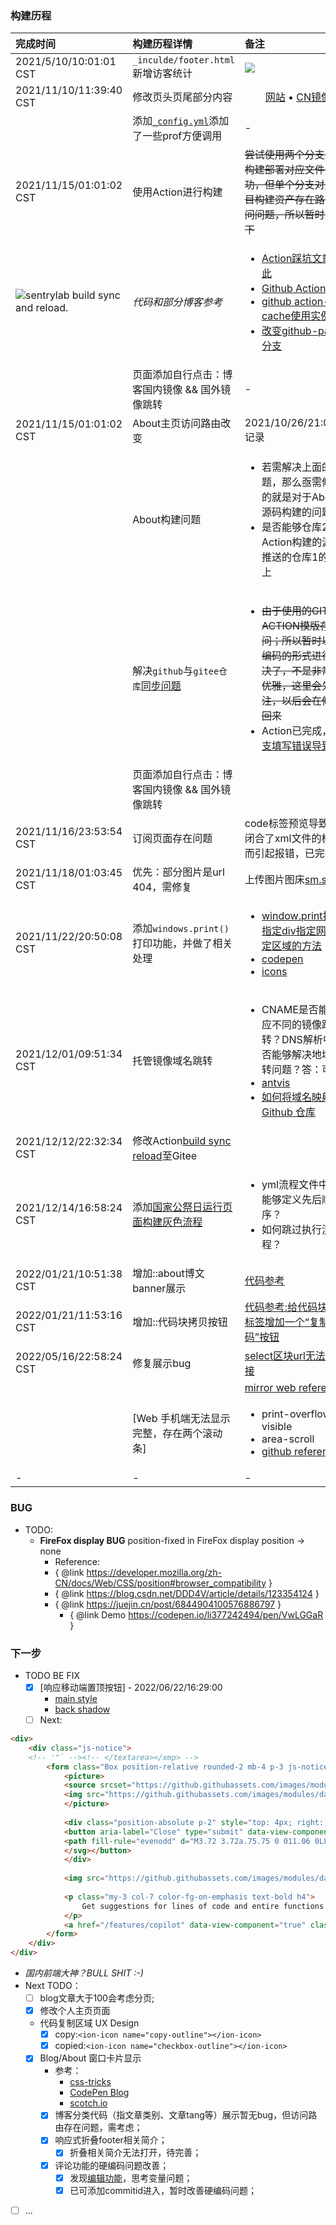 ### 构建历程

| 完成时间 | 构建历程详情 | 备注 |
| :--- | :--- | :--- |
| 2021/5/10/10:01:01 CST | `_inculde/footer.html`新增访客统计 | ![](https://profile-counter.glitch.me/bin4xin.github.io/count.svg) |
| 2021/11/10/11:39:40 CST | 修改页头页尾部分内容 | <center><a href="https://bin4xin.github.io/">网站</a>  •  <a href="https://bin4xin.gitee.io/">CN镜像</a></center> |
|  | 添加[`_config.yml`](https://github.com/Bin4xin/bin4xin.github.io/blob/main/_config.yml)添加了一些prof方便调用 | - |
| 2021/11/15/01:01:02 CST | 使用Action进行构建 | <del>尝试使用两个分支进行构建部署对应文件夹成功，但单个分支对应项目构建资产存在路由访问问题，所以暂时先放下</del> |
| ![sentrylab build sync and reload.](https://github.com/Bin4xin/bin4xin.github.io/workflows/sentrylab%20build%20sync%20and%20reload./badge.svg) | <em>代码和部分博客参考</em> | <ul><li>[Action踩坑文章在此](https://bin4xin.github.io/event/2021/Jekyll-site-routers-and-config/)</li> <li> [Github Actions总结](https://jasonkayzk.github.io/2020/08/28/Github-Actions%E6%80%BB%E7%BB%93/)</li> <li>[github action-cache使用实例](https://raw.githubusercontent.com/ustclug/website/master/.github/workflows/build.yml)</li> <li>[改变github-page分支](https://stackoverflow.com/questions/14040754/deleting-remote-master-branch-refused-due-to-being-the-current-branch)</li></ul> |
|  | 页面添加自行点击：博客国内镜像 && 国外镜像跳转 | - |
| 2021/11/15/01:01:02 CST | About主页访问路由改变 | 2021/10/26/21:04:22记录 |
|  | About构建问题 | <ul><li>若需解决上面的问题，那么亟需修改的就是对于About的源码构建的问题</li><li>是否能够仓库2 Action构建的源码推送的仓库1的分支上</li></ul>|
|  | 解决`github`与`gitee仓库`[同步问题](https://github.com/Bin4xin/bin4xin.github.io/blob/main/.github/workflows/deploy.yml) | <ul><li><del>由于使用的GITEE ACTION模版存在疑问；所以暂时以硬编码的形式进行解决了，不是非常的优雅，这里会先标注，以后会在修改回来</del></li><li>Action已完成，[分支填写错误导致](https://github.com/Bin4xin/bin4xin.github.io/blob/main/.github/workflows/deploy.yml#L80)</li></ul> |
|  | 页面添加自行点击：博客国内镜像 && 国外镜像跳转 |  |
| 2021/11/16/23:53:54 CST | 订阅页面存在问题 | code标签预览导致提前闭合了xml文件的标签从而引起报错，已完善 |
| 2021/11/18/01:03:45 CST | 优先：部分图片是url 404，需修复 | 上传图片图床[sm.sm](https://sm.ms/) |
| 2021/11/22/20:50:08 CST | 添加`windows.print()`打印功能，并做了相关处理 | <ul><li>[window.print打印指定div指定网页指定区域的方法](https://www.mk2048.com/blog/blog_i11j01babchj.html)</li><li>[codepen](https://www.mk2048.com/blog/blog_i11j01babchj.html)</li><li>[icons](https://ionic.io/ionicons/usage)</li></ul> |
| 2021/12/01/09:51:34 CST |  托管镜像域名跳转  |  <ul><li>CNAME是否能够对应不同的镜像跳转？DNS解析中是否能够解决地域跳转问题？答：可以</li><li>[antvis](https://github.com/antvis/G2/blob/gh-pages/CNAME)</li><li>[如何将域名映射至 Github 仓库](https://daijiangtao.gitee.io/2018/06/29/domain-to-github/)</li></ul>  |
| 2021/12/12/22:32:34 CST | 修改Action[build sync reload](https://github.com/Bin4xin/bin4xin.github.io/blob/main/.github/workflows/deploy.yml#L74)至Gitee |  |
| 2021/12/14/16:58:24 CST | 添加[国家公祭日运行页面构建灰色流程](https://github.com/Bin4xin/bin4xin.github.io/blob/main/.github/workflows/harmony.yml#L42) | <ul><li>yml流程文件中是否能够定义先后顺序？</li><li>如何跳过执行流程？</li></ul> |
| 2022/01/21/10:51:38 CST | 增加::about博文banner展示 | [代码参考](https://cloud.google.com/) |
| 2022/01/21/11:53:16 CST | 增加::代码块拷贝按钮 | [代码参考:给代码块pre标签增加一个“复制代码”按钮](http://qclog.cn/1060) |
| 2022/05/16/22:58:24 CST | 修复展示bug | [select区块url无法超链接](https://github.com/Bin4xin/bin4xin.github.io/blob/main/_layouts/about.html#L61-L70) |
|  |  | [mirror web reference](https://github.com/tuna/mirror-web/blob/master/_layouts/help.html#L38) |
|  | [Web 手机端无法显示完整，存在两个滚动条] | <ul><li>print-overflow-visible</li><li>area-scroll</li><li>[github reference](https://docs.github.com/cn/actions/learn-github-actions/environment-variables)</li></ul> |
| - | - | - |

### BUG

- TODO:
  - **FireFox display BUG** position-fixed in FireFox display position -> none
    - Reference:
    - { @link https://developer.mozilla.org/zh-CN/docs/Web/CSS/position#browser_compatibility }
    - { @link https://blog.csdn.net/DDD4V/article/details/123354124 }
    - { @link https://juejin.cn/post/6844904100576886797 }
      - { @link Demo https://codepen.io/li377242494/pen/VwLGGaR }


### 下一步

- TODO BE FIX
  - [x] [响应移动端置顶按钮] - 2022/06/22/16:29:00
    - [main style](https://docs.github.com/)
    - [back shadow](https://www.sendcloud.net/sendSetting/unsubsribeSetting)
  - [ ] Next:

```html
<div>
    <div class="js-notice">
    <!-- '"` --><!-- </textarea></xmp> -->
        <form class="Box position-relative rounded-2 mb-4 p-3 js-notice-dismiss overflow-hidden" style="z-index: 1" data-turbo="false" action="/settings/dismiss-notice/dashboard_promo_copilot_ga" accept-charset="UTF-8" method="post"><input type="hidden" name="authenticity_token" value="mPSV2JFtUABWMNHPx22QbZgAOQkoOwAVFQg5lv518FQ5kPGlc-PDPAGD_s0hJpBGlolH2bR3zc5uuock1df_cg">
            <picture>
            <source srcset="https://github.githubassets.com/images/modules/dashboard/copilot/bg.webp" type="image/webp">
            <img src="https://github.githubassets.com/images/modules/dashboard/copilot/bg.jpg" alt="" width="768" height="642" class="position-absolute top-0 left-0 width-full" style="pointer-events: none; z-index: -1; height: 100%; height: 100%; object-fit: cover">
            </picture>
            
            <div class="position-absolute p-2" style="top: 4px; right: 6px;">
            <button aria-label="Close" type="submit" data-view-component="true" class="close-button color-fg-on-emphasis"><svg aria-hidden="true" height="16" viewBox="0 0 16 16" version="1.1" width="16" data-view-component="true" class="octicon octicon-x">
            <path fill-rule="evenodd" d="M3.72 3.72a.75.75 0 011.06 0L8 6.94l3.22-3.22a.75.75 0 111.06 1.06L9.06 8l3.22 3.22a.75.75 0 11-1.06 1.06L8 9.06l-3.22 3.22a.75.75 0 01-1.06-1.06L6.94 8 3.72 4.78a.75.75 0 010-1.06z"></path>
            </svg></button>
            </div>
            
            <img src="https://github.githubassets.com/images/modules/dashboard/copilot/copilot-logo.svg" alt="GitHub Copilot" width="179" height="22" class="d-block">
            
            <p class="my-3 col-7 color-fg-on-emphasis text-bold h4">
                Get suggestions for lines of code and entire functions in real‑time
            </p>
            <a href="/features/copilot" data-view-component="true" class="btn btn-block">  Learn more about Copilot</a>
        </form>  
    </div>
</div>
```


- *国内前端大神？BULL SHIT :-)*
- Next TODO：
    - [ ] blog文章大于100会考虑分页;
    - [x] 修改个人主页页面
    - 代码复制区域 UX Design
      - [x] copy:`<ion-icon name="copy-outline"></ion-icon>`
      - [x] copied:`<ion-icon name="checkbox-outline"></ion-icon>`
    - [x] Blog/About 窗口卡片显示
        - 参考：
          - [css-tricks](https://css-tricks.com/)
          - [CodePen Blog](https://blog.codepen.io/)
          - [scotch.io](https://scotch.io/)
        - [x] 博客分类代码（指文章类别、文章tang等）展示暂无bug，但访问路由存在问题，需考虑；
        - [x] 响应式折叠footer相关简介；
          - [x] 折叠相关简介无法打开，待完善；
        - [x] 评论功能的硬编码问题改善；
            - [x] 发现[编辑功能](https://github.com/Bin4xin/bin4xin.github.io/edit/main/_posts/about/2020-05-18-ShiroDeser.md)，思考变量问题；
            - [x] 已可添加commitid进入，暂时改善硬编码问题；
- [ ] ...